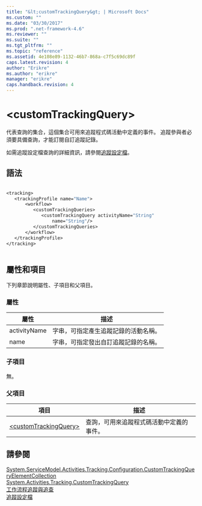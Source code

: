 ```yaml
---
title: "&lt;customTrackingQuery&gt; | Microsoft Docs"
ms.custom: ""
ms.date: "03/30/2017"
ms.prod: ".net-framework-4.6"
ms.reviewer: ""
ms.suite: ""
ms.tgt_pltfrm: ""
ms.topic: "reference"
ms.assetid: 4e108e89-1132-46b7-868a-c7f5c69dc89f
caps.latest.revision: 4
author: "Erikre"
ms.author: "erikre"
manager: "erikre"
caps.handback.revision: 4
---
```

# &lt;customTrackingQuery&gt;
代表查詢的集合，這個集合可用來追蹤程式碼活動中定義的事件。  追蹤參與者必須要具備查詢，才能訂閱自訂追蹤記錄。  
  
 如需追蹤設定檔查詢的詳細資訊，請參閱[追蹤設定檔](../../../../../docs/framework/windows-workflow-foundation//tracking-profiles.md)。  
  
## 語法  
  
```vb  
  
<tracking>  
   <trackingProfile name="Name">  
       <workflow>  
          <customTrackingQueries>  
             <customTrackingQuery activityName="String"  
                 name="String"/>  
          </customTrackingQueries>  
       </workflow>  
   </trackingProfile>  
</tracking>  
  
```  
  
## 屬性和項目  
 下列章節說明屬性、子項目和父項目。  
  
### 屬性  
  
|屬性|描述|  
|--------|--------|  
|activityName|字串，可指定產生追蹤記錄的活動名稱。|  
|name|字串，可指定發出自訂追蹤記錄的名稱。|  
  
### 子項目  
 無。  
  
### 父項目  
  
|項目|描述|  
|--------|--------|  
|[\<customTrackingQuery\>](../../../../../docs/framework/configure-apps/file-schema/windows-workflow-foundation/customtrackingquery.md)|查詢，可用來追蹤程式碼活動中定義的事件。|  
  
## 請參閱  
 [System.ServiceModel.Activities.Tracking.Configuration.CustomTrackingQueryElementCollection](assetId:///System.ServiceModel.Activities.Tracking.Configuration.CustomTrackingQueryElementCollection?qualifyHint=False&amp;autoUpgrade=True)   
 [System.Activities.Tracking.CustomTrackingQuery](assetId:///System.Activities.Tracking.CustomTrackingQuery?qualifyHint=False&amp;autoUpgrade=True)   
 [工作流程追蹤與追查](../../../../../docs/framework/windows-workflow-foundation//workflow-tracking-and-tracing.md)   
 [追蹤設定檔](../../../../../docs/framework/windows-workflow-foundation//tracking-profiles.md)